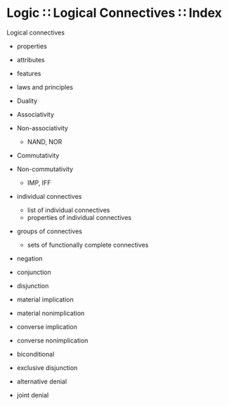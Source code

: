 # Logic ∷ Logical Connectives ∷ Index

Logical connectives

- properties
- attributes
- features
- laws and principles

- Duality
- Associativity
- Non-associativity
  - NAND, NOR
- Commutativity
- Non-commutativity
  - IMP, IFF


- individual connectives
  - list of individual connectives
  - properties of individual connectives
- groups of connectives
  - sets of functionally complete connectives


- negation
- conjunction
- disjunction
- material implication
- material nonimplication
- converse implication
- converse nonimplication
- biconditional
- exclusive disjunction
- alternative denial
- joint denial
